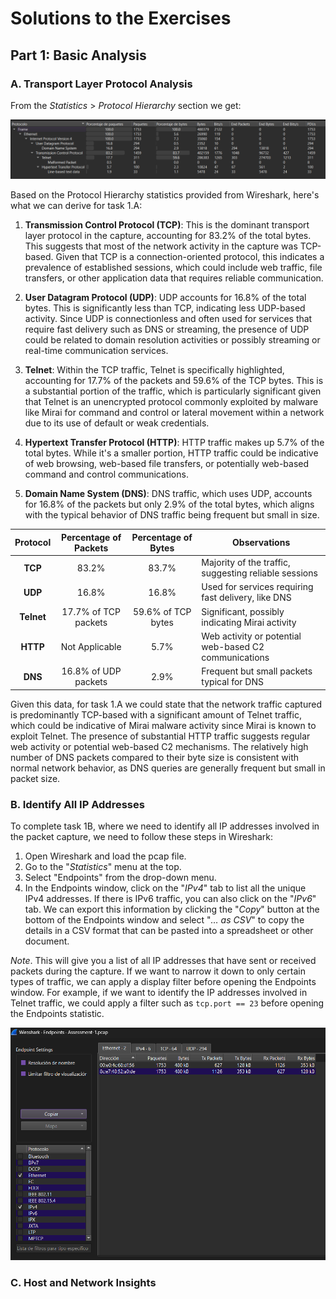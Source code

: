 # Solutions to the Exercises

## Part 1: Basic Analysis

### A. Transport Layer Protocol Analysis

From the _Statistics_ $>$ _Protocol Hierarchy_ section we get:

![alt text](https://github.com/lgperrin/Network-Security/blob/main/Practical-Assesment-1/Images/Captura%20de%20pantalla%202024-02-22%20114059.png)

Based on the Protocol Hierarchy statistics provided from Wireshark, here's what we can derive for task 1.A:

1. **Transmission Control Protocol (TCP)**: This is the dominant transport layer protocol in the capture, accounting for 83.2% of the total bytes. This suggests that most of the network activity in the capture was TCP-based. Given that TCP is a connection-oriented protocol, this indicates a prevalence of established sessions, which could include web traffic, file transfers, or other application data that requires reliable communication.

2. **User Datagram Protocol (UDP)**: UDP accounts for 16.8% of the total bytes. This is significantly less than TCP, indicating less UDP-based activity. Since UDP is connectionless and often used for services that require fast delivery such as DNS or streaming, the presence of UDP could be related to domain resolution activities or possibly streaming or real-time communication services.

3. **Telnet**: Within the TCP traffic, Telnet is specifically highlighted, accounting for 17.7% of the packets and 59.6% of the TCP bytes. This is a substantial portion of the traffic, which is particularly significant given that Telnet is an unencrypted protocol commonly exploited by malware like Mirai for command and control or lateral movement within a network due to its use of default or weak credentials.

4. **Hypertext Transfer Protocol (HTTP)**: HTTP traffic makes up 5.7% of the total bytes. While it's a smaller portion, HTTP traffic could be indicative of web browsing, web-based file transfers, or potentially web-based command and control communications.

5. **Domain Name System (DNS)**: DNS traffic, which uses UDP, accounts for 16.8% of the packets but only 2.9% of the total bytes, which aligns with the typical behavior of DNS traffic being frequent but small in size.

| Protocol      | Percentage of Packets | Percentage of Bytes | Observations                                         |
|:-------------:|:---------------------:|:-------------------:|-----------------------------------------------------|
| **TCP**       | 83.2%                 | 83.7%               | Majority of the traffic, suggesting reliable sessions|
| **UDP**       | 16.8%                 | 16.8%               | Used for services requiring fast delivery, like DNS  |
| **Telnet**    | 17.7% of TCP packets  | 59.6% of TCP bytes  | Significant, possibly indicating Mirai activity      |
| **HTTP**      | Not Applicable        | 5.7%                | Web activity or potential web-based C2 communications|
| **DNS**       | 16.8% of UDP packets  | 2.9%                | Frequent but small packets typical for DNS           |

Given this data, for task 1.A we could state that the network traffic captured is predominantly TCP-based with a significant amount of Telnet traffic, which could be indicative of Mirai malware activity since Mirai is known to exploit Telnet. The presence of substantial HTTP traffic suggests regular web activity or potential web-based C2 mechanisms. The relatively high number of DNS packets compared to their byte size is consistent with normal network behavior, as DNS queries are generally frequent but small in packet size.

### B. Identify All IP Addresses

To complete task 1B, where we need to identify all IP addresses involved in the packet capture, we need to follow these steps in Wireshark:

1. Open Wireshark and load the pcap file.
2. Go to the "_Statistics_" menu at the top.
3. Select "Endpoints" from the drop-down menu.
4. In the Endpoints window, click on the "_IPv4_" tab to list all the unique IPv4 addresses. If there is IPv6 traffic, you can also click on the "_IPv6_" tab.
We can export this information by clicking the "_Copy_" button at the bottom of the Endpoints window and select "_… as CSV_" to copy the details in a CSV format that can be pasted into a spreadsheet or other document.

_Note_. This will give you a list of all IP addresses that have sent or received packets during the capture. If we want to narrow it down to only certain types of traffic, we can apply a display filter before opening the Endpoints window. For example, if we want to identify the IP addresses involved in Telnet traffic, we could apply a filter such as `tcp.port == 23` before opening the Endpoints statistic.

![alt text](https://github.com/lgperrin/Network-Security/blob/main/Practical-Assesment-1/Images/Captura%20de%20pantalla%202024-02-22%20122218.png)


### C. Host and Network Insights





